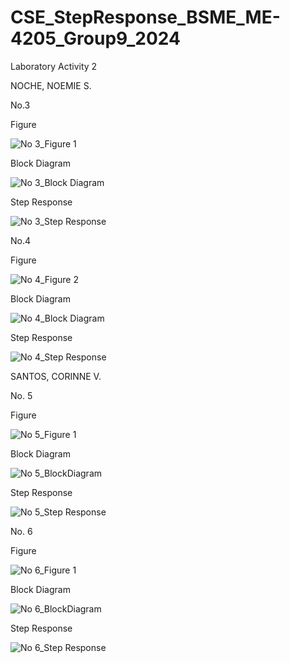 # CSE_StepResponse_BSME_ME-4205_Group9_2024
Laboratory Activity 2

NOCHE, NOEMIE S. 

No.3

Figure

![No 3_Figure 1](https://github.com/CorinneSantos/CSE_StepResponse_BSME_ME-4205_Group9_2024/assets/159034322/a08215af-e188-46b8-b72a-cb3a9f05d405)

Block Diagram

![No 3_Block Diagram](https://github.com/CorinneSantos/CSE_StepResponse_BSME_ME-4205_Group9_2024/assets/159034322/3a4759e5-a575-4733-8630-9a2403052e24)

Step Response

![No 3_Step Response](https://github.com/CorinneSantos/CSE_StepResponse_BSME_ME-4205_Group9_2024/assets/159034322/f2983ea1-7574-485d-9dbf-5e69038d77ed)

No.4

Figure

![No 4_Figure 2](https://github.com/CorinneSantos/CSE_StepResponse_BSME_ME-4205_Group9_2024/assets/159034322/8c6c0d41-6d81-415c-b7b9-2d8f593b931f)

Block Diagram

![No 4_Block Diagram](https://github.com/CorinneSantos/CSE_StepResponse_BSME_ME-4205_Group9_2024/assets/159034322/44f9dcab-f0af-43d9-ab30-e7afcbd6ced5)

Step Response

![No 4_Step Response](https://github.com/CorinneSantos/CSE_StepResponse_BSME_ME-4205_Group9_2024/assets/159034322/18c35bac-665c-4896-8c17-3d4192630c09)


SANTOS, CORINNE V.

No. 5

Figure

![No  5_Figure 1](https://github.com/CorinneSantos/CSE_StepResponse_BSME_ME-4205_Group9_2024/assets/159272619/94fddb97-f1ce-499f-b89b-b1daa299b1c6)

Block Diagram

![No 5_BlockDiagram](https://github.com/CorinneSantos/CSE_StepResponse_BSME_ME-4205_Group9_2024/assets/159272619/45b1bb2f-53aa-4963-94a2-a1e2dbc571e4)

Step Response

![No 5_Step Response](https://github.com/CorinneSantos/CSE_StepResponse_BSME_ME-4205_Group9_2024/assets/159272619/1e7c86a8-504d-4c72-a855-4b50b8f09a3a)


No. 6

Figure

![No 6_Figure 1](https://github.com/CorinneSantos/CSE_StepResponse_BSME_ME-4205_Group9_2024/assets/159272619/eaf6723e-07aa-454f-8818-a2cbf6717bc0)

Block Diagram

![No 6_BlockDiagram](https://github.com/CorinneSantos/CSE_StepResponse_BSME_ME-4205_Group9_2024/assets/159272619/bfeed3f0-430e-456b-97b9-4a6bc4782fd9)

Step Response

![No 6_Step Response](https://github.com/CorinneSantos/CSE_StepResponse_BSME_ME-4205_Group9_2024/assets/159272619/ee2d104f-073f-47f4-b5ee-8301e486c593)
